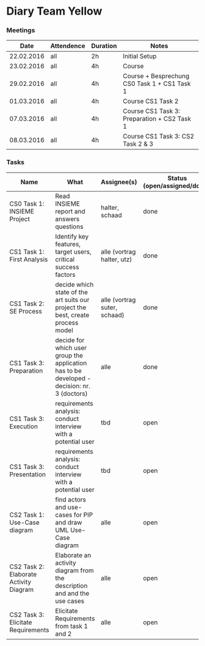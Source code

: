 # Diary Team Yellow

### Meetings
| Date | Attendence | Duration | Notes  |
| --- | --- | --- | --- |
| 22.02.2016 | all | 2h | Initial Setup |
| 23.02.2016 | all | 4h | Course |
| 29.02.2016 | all | 4h | Course + Besprechung CS0 Task 1 + CS1 Task 1 |
| 01.03.2016 | all | 4h | Course CS1 Task 2 |
| 07.03.2016 | all | 4h | Course CS1 Task 3: Preparation + CS2 Task 1 |
| 08.03.2016 | all | 4h | Course CS1 Task 3: CS2 Task 2 & 3 |

### Tasks
| Name  | What | Assignee(s)  | Status (open/assigned/done) | Deadline  |
| --- | --- | --- | --- | --- |
| CS0 Task 1: INSIEME Project | Read INSIEME report and answers questions | halter, schaad | done | 29.02.2016  |
| CS1 Task 1: First Analysis | Identify key features, target users, critical success factors | alle (vortrag halter, utz) | done | 29.02.2016 |
| CS1 Task 2: SE Process | decide which state of the art suits our project the best, create process model |  alle (vortrag suter, schaad) | done | 01.03.2016 |
| CS1 Task 3: Preparation | decide for which user group the application has to be developed - decision: nr. 3 (doctors)  |  alle | done | 07.03.2016 |
| CS1 Task 3: Execution | requirements analysis: conduct interview with a potential user |  tbd | open | 18.03.2016 |
| CS1 Task 3: Presentation | requirements analysis: conduct interview with a potential user |  tbd | open | 29.03.2016 |
| CS2 Task 1: Use-Case diagram | find actors and use-cases for PIP and draw UML Use-Case diagram | alle | open | 08.03.2016 |
| CS2 Task 2: Elaborate Activity Diagram | Elaborate an activity diagram from the description and and the use cases | alle | open | 08.03.2016 |
| CS2 Task 3: Elicitate Requirements| Elicitate Requirements from task 1 and 2 | alle | open | 08.03.2016 |
